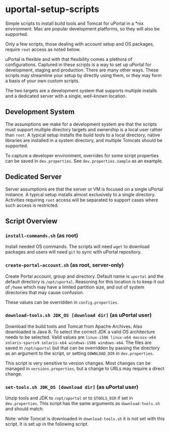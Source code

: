 # uportal-setup-scripts
Simple scripts to install build tools and Tomcat for uPortal in a *nix
environment. Mac are popular development platforms, so they will also
be supported.

Only a few scripts, those dealing with account setup and OS packages,
require `root` access as noted below.

uPortal is flexible and with that flexibility comes a plethora of
configurations. Captured in these scripts is a way to set up uPortal
for development, staging and production. There are many other ways.
These scripts may streamline your setup by directly using them, or
they may form a basis of your own custom scripts.

The two targets are a development system that supports multiple
installs and a dedicated server with a single, well-known location.

## Development System
The assumptions we make for a development system are that the scripts
must support multiple directory targets and ownership is a local user
rather than `root`. A typical setup installs the build tools to a local
directory, native libraries are installed in a system directory, and 
multiple Tomcats should be supported.

To capture a developer environment, overrides for some script properties
can be saved in `dev.properties`. See `dev.properties.sample` as an
example.

## Dedicated Server
Server assumptions are that the server or VM is focused on a single
uPortal instance. A typical setup installs almost exclusively to a
single directory. Activities requiring `root` access will be separated
to support cases where such access is restricted.

## Script Overview

### `install-commands.sh` (as root)

Install needed OS commands. The scripts will need `wget` to download
packages and users will need `git` to sync with uPortal repository.

### `create-portal-account.sh` (as root, server-only)
Create Portal account, group and directory. Default name is `uportal`
and the default directory is `/opt/uportal`. Reasoning for this location
is to keep it out of `/home` which may have a limited partition size,
and out of system directories that may cause confusion.

These values can be overridden in `config.properties`.

### `download-tools.sh JDK_OS [download dir]` (as uPortal user)
Download the build tools and Tomcat from Apache Archives. Also downloaded
is Java 8. To select the correct JDK a valid OS architecture needs to be
selected. Valid values are ` linux-i586 linux-x64 macosx-x64 solaris-sparcv9 solaris-x64 windows-i586 windows-x64 `. 
The files are saved in `/opt/uportal` but that can be overridden
by passing the directory as an argument to the script, or setting 
`DOWNLOAD_DIR` in `dev.properties`.

This script is very sensitive to version changes. Most changes can be
managed in `versions.properties`, but a change to URLs may require
a direct change.

### `set-tools.sh JDK_OS [download dir]` (as uPortal user)
Unzip tools and JDK to `/opt/uportal` or to `$TOOLS_DIR` if set in
`dev.properties`. This script has the same arguments as
`download-tools.sh` and should match.

Note: while Tomcat is downloaded in `download-tools.sh` it is not
set with this script. It is set up in the following script.


